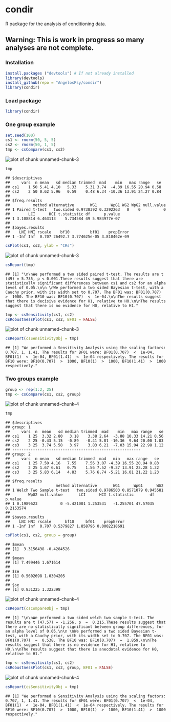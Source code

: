 # condir

R package for the analysis of conditioning data.

## Warning: This is work in progress so many analyses are not complete.

### Installation

```r
install.packages ("devtools") # If not already installed
library(devtools)
install_github(repo = "AngelosPsy/condir")
library(condir)
```

### Load package

```r
library(condir)
```

### One group example

```r
set.seed(100)
cs1 <- rnorm(50, 5, 5)
cs2 <- rnorm(50, 1, 5)
tmp <- csCompare(cs1, cs2)
```

![plot of chunk unnamed-chunk-3](figure/unnamed-chunk-3-1.png)

```r
tmp
```

```
## $descriptives
##     vars  n mean   sd median trimmed  mad    min   max range   se
## cs1    1 50 5.41 4.10   5.33    5.31 3.74  -4.39 16.55 20.94 0.58
## cs2    2 50 0.62 5.96   0.59    0.48 6.34 -10.36 13.91 24.27 0.84
## 
## $freq.results
##          method alternative       WG1      WpG1 WG2 WpG2 null.value
## 1 Paired t-test   two.sided 0.9738392 0.3292263   0    0          0
##        LCI      HCI t.statistic df      p.value
## 1 3.108814 6.463113    5.734584 49 5.984977e-07
## 
## $bayes.results
##    LNI HNI rscale    bf10         bf01    propError
## 1 -Inf Inf  0.707 26492.7 3.774625e-05 3.810462e-09
```

```r
csPlot(cs1, cs2, ylab = "CRs")
```

![plot of chunk unnamed-chunk-3](figure/unnamed-chunk-3-2.png)

```r
csReport(tmp)
```

```
## [1] "\n\nWe performed a two sided paired t-test. The results are t (49) = 5.735, p < 0.001.These results suggest that there are statistically significant differences between cs1 and cs2 for an alpha level of 0.05.\n\n \nWe performed a two sided Bayesian t-test, with a Cauchy prior, with its width set to 0.707. The BF01 was: BF01(0.707)  >  1000. The BF10 was: BF10(0.707)  <  1e-04.\n\nThe results suggest that there is decisive evidence for H1, relative to H0.\n\nThe results suggest that there is no evidence for H0, relative to H1."
```

```r
tmp <- csSensitivity(cs1, cs2)
csRobustnessPlot(cs1, cs2, BF01 = FALSE)
```

![plot of chunk unnamed-chunk-3](figure/unnamed-chunk-3-3.png)

```r
csReport(csSensitivityObj = tmp)
```

```
## [1] "We performed a Sensitivity Analysis using the scaling factors: 0.707, 1, 1.41. The results for BF01 were: BF01(0.707)  <  1e-04, BF01(1)  <  1e-04, BF01(1.41)  <  1e-04 respectively. The results for BF10 were: BF10(0.707)  >  1000, BF10(1)  >  1000, BF10(1.41)  >  1000 respectively."
```

### Two groups example

```r
group <- rep(1:2, 25)
tmp <- csCompare(cs1, cs2, group)
```

![plot of chunk unnamed-chunk-4](figure/unnamed-chunk-4-1.png)

```r
tmp
```

```
## $descriptives
## group: 1
##     vars  n  mean   sd median trimmed  mad    min   max range   se
## cs1    1 25  3.32 2.80   3.18    3.38 2.64  -3.88 10.33 14.21 0.56
## cs2    2 25 -0.43 5.15  -0.89   -0.41 5.81 -10.36  9.64 20.00 1.03
## cs3    3 25  3.74 5.58   3.97    3.83 6.21  -7.03 15.94 22.98 1.12
## -------------------------------------------------------- 
## group: 2
##     vars  n mean   sd median trimmed  mad   min   max range   se
## cs1    1 25 7.50 4.16   7.55    7.56 3.07 -4.39 16.55 20.94 0.83
## cs2    2 25 1.67 6.61   0.75    1.56 7.52 -9.37 13.91 23.28 1.32
## cs3    3 25 5.83 6.14   4.83    5.76 6.74 -5.21 16.01 21.22 1.23
## 
## $freq.results
##                    method alternative       WG1      WpG1      WG2
## 1 Welch Two Sample t-test   two.sided 0.9786503 0.8571079 0.945581
##        WpG2 null.value       LCI      HCI t.statistic       df   p.value
## 1 0.1989623          0 -5.421001 1.253531   -1.255701 47.57035 0.2153574
## 
## $bayes.results
##    LNI HNI rscale      bf10     bf01    propError
## 1 -Inf Inf  0.707 0.5379827 1.858796 0.0002218691
```

```r
csPlot(cs1, cs2, group = group)
```

```
## $mean
## [1]  3.3156438 -0.4284526
## 
## $mean
## [1] 7.499446 1.671614
## 
## $se
## [1] 0.5602698 1.0304205
## 
## $se
## [1] 0.831225 1.322398
```

![plot of chunk unnamed-chunk-4](figure/unnamed-chunk-4-2.png)

```r
csReport(csCompareObj = tmp)
```

```
## [1] "\n\nWe performed a two sided welch two sample t-test. The results are t (47.57) = -1.256, p  =  0.215.These results suggest that there are no statistically significant between group differences, for an alpha level of 0.05.\n\n \nWe performed a two sided Bayesian t-test, with a Cauchy prior, with its width set to 0.707. The BF01 was: BF01(0.707)  =  0.538. The BF10 was: BF10(0.707)  =  1.859.\n\nThe results suggest that there is no evidence for H1, relative to H0.\n\nThe results suggest that there is anecdotal evidence for H0, relative to H1."
```

```r
tmp <- csSensitivity(cs1, cs2)
csRobustnessPlot(cs1, cs2, group, BF01 = FALSE)
```

![plot of chunk unnamed-chunk-4](figure/unnamed-chunk-4-3.png)

```r
csReport(csSensitivityObj = tmp)
```

```
## [1] "We performed a Sensitivity Analysis using the scaling factors: 0.707, 1, 1.41. The results for BF01 were: BF01(0.707)  <  1e-04, BF01(1)  <  1e-04, BF01(1.41)  <  1e-04 respectively. The results for BF10 were: BF10(0.707)  >  1000, BF10(1)  >  1000, BF10(1.41)  >  1000 respectively."
```
